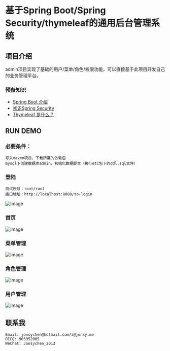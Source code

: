 # 基于Spring Boot/Spring Security/thymeleaf的通用后台管理系统
## 项目介绍
admin项目实现了基础的用户/菜单/角色/权限功能，可以直接基于此项目开发自己的业务管理平台。

### 预备知识
+ <a href="http://www.infoq.com/cn/articles/microframeworks1-spring-boot" target="_blank">Spring Boot 介绍</a>
+ <a href="http://wiki.jikexueyuan.com/project/spring-security/first-experience.html" target="_blank">初识Spring Security</a>
+ <a href="http://www.cnblogs.com/vinphy/p/4674247.html" target="_blank">Thymeleaf 是什么？</a>


## RUN DEMO
### 必要条件：
    导入maven项目，下载所需的依赖包
    mysql下创建数据库admin，初始化数据脚本（执行etc包下的ddl.sql文件）
### 登陆
    测试账号：root/root
    接口地址：http://localhost:8080/to-login
![image](https://github.com/jonsychen/admin/raw/master/etc/login.png)
### 首页
![image](https://github.com/jonsychen/admin/raw/master/etc/index.png)
### 菜单管理
![image](https://github.com/jonsychen/admin/raw/master/etc/menu.png)
### 角色管理
![image](https://github.com/jonsychen/admin/raw/master/etc/role.png)
### 用户管理
![image](https://github.com/jonsychen/admin/raw/master/etc/user.png)
## 联系我
    Email: jonsychen@hotmail.com/i@jonsy.me
    OICQ: 903352005
    WeChat: Jonsychen_2013 







